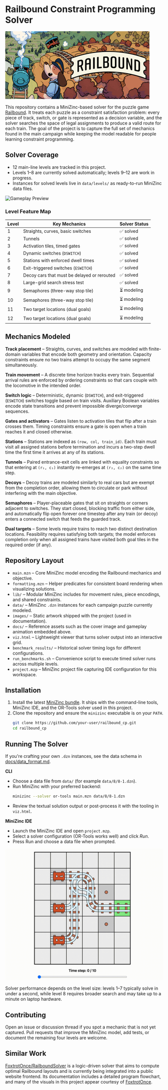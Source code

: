# Railbound Constraint Programming Solver

![Railbound Cover](docs/cover.jpg)

This repository contains a MiniZinc-based solver for the puzzle game [Railbound](https://afterburn.games/railbound/). It treats each puzzle as a constraint satisfaction problem: every piece of track, switch, or gate is represented as a decision variable, and the solver searches the space of legal assignments to produce a valid route for each train. The goal of the project is to capture the full set of mechanics found in the main campaign while keeping the model readable for people learning constraint programming.

## Solver Coverage

- 12 main-line levels are tracked in this project.
- Levels 1–8 are currently solved automatically; levels 9–12 are work in progress.
- Instances for solved levels live in `data/levels/` as ready-to-run MiniZinc data files.

![Gameplay Preview](docs/game.gif)

### Level Feature Map

| Level | Key Mechanics                               | Solver Status |
| ----- | ------------------------------------------- | ------------- |
| 1     | Straights, curves, basic switches           | ✅ solved     |
| 2     | Tunnels                                     | ✅ solved     |
| 3     | Activation tiles, timed gates               | ✅ solved     |
| 4     | Dynamic switches (`DSWITCH`)                | ✅ solved     |
| 5     | Stations with enforced dwell times          | ✅ solved     |
| 6     | Exit-triggered switches (`ESWITCH`)         | ✅ solved     |
| 7     | Decoy cars that must be delayed or rerouted | ✅ solved     |
| 8     | Large-grid search stress test               | ✅ solved     |
| 9     | Semaphores (three-way stop tile)            | ⏳ modeling   |
| 10    | Semaphores (three-way stop tile)            | ⏳ modeling   |
| 11    | Two target locations (dual goals)           | ⏳ modeling   |
| 12    | Two target locations (dual goals)           | ⏳ modeling   |

## Mechanics Modeled

**Track placement** – Straights, curves, and switches are modeled with finite-domain variables that encode both geometry and orientation. Capacity constraints ensure no two trains attempt to occupy the same segment simultaneously.

**Train movement** – A discrete time horizon tracks every train. Sequential arrival rules are enforced by ordering constraints so that cars couple with the locomotive in the intended order.

**Switch logic** – Deterministic, dynamic (`DSWITCH`), and exit-triggered (`ESWITCH`) switches toggle based on train visits. Auxiliary Boolean variables encode state transitions and prevent impossible diverge/converge sequences.

**Gates and activators** – Gates listen to activation tiles that flip after a train crosses them. Timing constraints ensure a gate is open when a train reaches it and closed otherwise.

**Stations** – Stations are indexed as `(row, col, train_id)`. Each train must visit all assigned stations before termination and incurs a two-step dwell time the first time it arrives at any of its stations.

**Tunnels** – Paired entrance-exit cells are linked with equality constraints so that entering at `(r₁, c₁)` instantly re-emerges at `(r₂, c₂)` on the same time step.

**Decoys** – Decoy trains are modeled similarly to real cars but are exempt from the completion order, allowing them to circulate or park without interfering with the main objective.

**Semaphores** – Player-placeable gates that sit on straights or corners adjacent to switches. They start closed, blocking traffic from either side, and automatically flip open forever one timestep after any train (or decoy) enters a connected switch that feeds the guarded track.

**Dual targets** – Some levels require trains to reach two distinct destination locations. Feasibility requires satisfying both targets; the model enforces completion only when all assigned trains have visited both goal tiles in the required order (if any).

## Repository Layout

- `main.mzn` – Core MiniZinc model encoding the Railbound mechanics and objective.
- `formatting.mzn` – Helper predicates for consistent board rendering when visualizing solutions.
- `lib/` – Modular MiniZinc includes for movement rules, piece encodings, and shared constraints.
- `data/` – MiniZinc `.dzn` instances for each campaign puzzle currently modeled.
- `images/` – Static artwork shipped with the project (used in documentation).
- `docs/` – Reference assets such as the cover image and gameplay animation embedded above.
- `viz.html` – Lightweight viewer that turns solver output into an interactive grid.
- `benchmark_results/` – Historical solver timing logs for different configurations.
- `run_benchmarks.sh` – Convenience script to execute timed solver runs across multiple levels.
- `project.mzp` – MiniZinc project file capturing IDE configuration for this workspace.

## Installation

1. Install the latest [MiniZinc bundle](https://www.minizinc.org/software.html). It ships with the command-line tools, MiniZinc IDE, and the OR-Tools solver used in this project.
2. Clone the repository and ensure the `minizinc` executable is on your `PATH`.
   ```bash
   git clone https://github.com/your-user/railbound_cp.git
   cd railbound_cp
   ```

## Running The Solver

If you're crafting your own `.dzn` instances, see the data schema in [docs/data_format.md](docs/data_format.md).

**CLI**

- Choose a data file from `data/` (for example `data/8/8-1.dzn`).
- Run MiniZinc with your preferred backend:
  ```bash
  minizinc --solver or-tools main.mzn data/8/8-1.dzn
  ```
- Review the textual solution output or post-process it with the tooling in `viz.html`.

**MiniZinc IDE**

- Launch the MiniZinc IDE and open `project.mzp`.
- Select a solver configuration (OR-Tools works well) and click _Run_.
- Press Run and choose a data file when prompted.

![Example visualization](docs/viz.gif)

Solver performance depends on the level size: levels 1–7 typically solve in under a second, while level 8 requires broader search and may take up to a minute on laptop hardware.

## Contributing

Open an issue or discussion thread if you spot a mechanic that is not yet captured. Pull requests that improve the MiniZinc model, add tests, or document the remaining four levels are welcome.

## Similar Work

[FoxtrotOnce/RailboundSolver](https://github.com/FoxtrotOnce/RailboundSolver) is a logic-driven solver that aims to compute optimal Railbound layouts and is currently being integrated into a public website frontend. Its documentation includes a detailed program flowchart, and many of the visuals in this project appear courtesy of [FoxtrotOnce](https://github.com/FoxtrotOnce).
